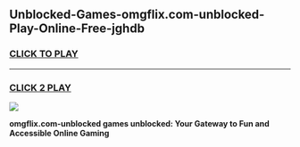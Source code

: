 
## Unblocked-Games-omgflix.com-unblocked-Play-Online-Free-jghdb
<h3>
<a href="https://premium76.site?title=omgflix.com-unblocked&ref=26A">CLICK TO PLAY</a></h3>
<hr>

<h3>
<a href="https://premium76.site?title=omgflix.com-unblocked&ref=26A">CLICK 2 PLAY</a>
  
</h3>

<a href="https://premium76.site?title=omgflix.com-unblocked&ref=26A"><img src="https://clearcache.store/games.png"></a>


**omgflix.com-unblocked games unblocked: Your Gateway to Fun and Accessible Online Gaming**
